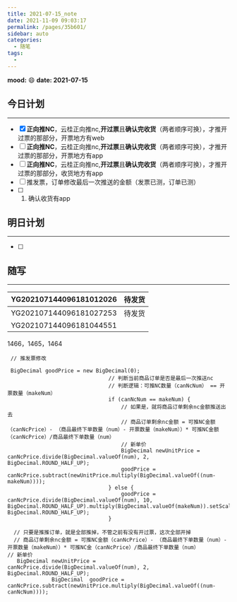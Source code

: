 ```yaml
---
title: 2021-07-15_note
date: 2021-11-09 09:03:17
permalink: /pages/35b601/
sidebar: auto
categories:
  - 随笔
tags:
  - 
---
```

**mood:** :smile:  																		**date: 2021-07-15**  

## 今日计划  
------
- [x] **正向推NC**，云桂正向推nc,**开过票**且**确认完收货**（两者顺序可换），才推开过票的那部分，开票地方有web
- [ ] **正向推NC**，云桂正向推nc,**开过票**且**确认完收货**（两者顺序可换），才推开过票的那部分，开票地方有app
- [ ] **正向推NC**，云桂正向推nc,**开过票**且**确认完收货**（两者顺序可换），才推开过票的那部分，收货地方有app
- [ ] 推发票，订单修改最后一次推送的金额（发票已测，订单已测）
- [ ] 
  1. 确认收货有app
## 明日计划  
------
- [ ]  
## 随写 
------

| YG202107144096181012026 | 待发货 |
| ----------------------- | ------ |
| YG202107144096181027253 | 待发货 |
| YG202107144096181044551 |        |

1466，1465，1464

```
 // 推发票修改
 
 BigDecimal goodPrice = new BigDecimal(0);
                                // 判断当前商品订单是否是最后一次推送nc
                                // 判断逻辑：可推NC数量（canNcNum） == 开票数量（makeNum）
                                if (canNcNum == makeNum) {
                                    // 如果是，就将商品订单剩余nc金额推送出去
                                    // 商品订单剩余nc金额 = 可推NC金额（canNcPrice）- （商品最终下单数量（num）- 开票数量（makeNum））* 可推NC金额（canNcPrice）/商品最终下单数量（num）
                                    // 新单价
                                    BigDecimal newUnitPrice = canNcPrice.divide(BigDecimal.valueOf(num), 2, BigDecimal.ROUND_HALF_UP);
                                    goodPrice = canNcPrice.subtract(newUnitPrice.multiply(BigDecimal.valueOf((num-makeNum))));
                                } else {
                                    goodPrice = canNcPrice.divide(BigDecimal.valueOf(num), 10, BigDecimal.ROUND_HALF_UP).multiply(BigDecimal.valueOf(makeNum)).setScale(2, BigDecimal.ROUND_HALF_UP);
                                }
                                
  // 只要是推推订单，就是全部推掉，不管之前有没有开过票，这次全部开掉
  // 商品订单剩余nc金额 = 可推NC金额（canNcPrice）- （商品最终下单数量（num）- 开票数量（makeNum））* 可推NC金（canNcPrice）/商品最终下单数量（num）
// 新单价
   BigDecimal newUnitPrice = canNcPrice.divide(BigDecimal.valueOf(num), 2, BigDecimal.ROUND_HALF_UP);
              BigDecimal  goodPrice = canNcPrice.subtract(newUnitPrice.multiply(BigDecimal.valueOf((num-canNcNum))));
                        
                        
```

